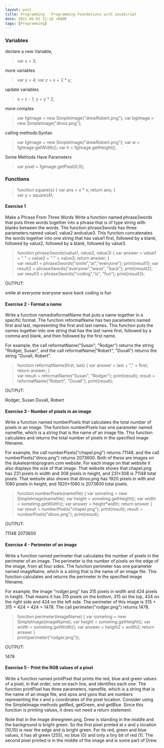 ```yaml
---
layout: post
title: Programming - Programming Foundations with JavaScript
date: 2021-06-01 12:18 +0800
tags: [Programming]
---
```


<!-- Global site tag (gtag.js) - Google Analytics -->
  <script async src="https://www.googletagmanager.com/gtag/js?id=G-TG0XJZG53F"></script>
  <script>
    window.dataLayer = window.dataLayer || [];
    function gtag(){dataLayer.push(arguments);}
    gtag('js', new Date());

    gtag('config', 'G-TG0XJZG53F');
  </script>

### Variables
declare a new Variable,
> var x = 3;

more variables
> var y = 4;
var z = x + 2 * y;

update variables
> x = z - 1;
y = y * 2;

more complex
> var fgImage = new SimpleImage("drewRobert.png");
var bgImage = new SimpleImage("dinos.png");

calling methods:Syntax
> var fgImage = new SimpleImage("drewRobert.png");
var w = fgImage.getWidth();
var h = fgImage.getHeight();

Some Methods Have Parameters
> var pixel = fgImage.getPixel(0,0);

### Functions
> function square(x) {
 var ans = x * x;
 return ans;
}
\
var y = square(4);

#### Exercise 1
Make a Phrase From Three Words
Write a function named phrase3words that puts three words together into a phrase that is of type string with blanks between the words. The function phrase3words has three parameters named value1, value2 andvalue3. This function concatenates the words together into one string that has value1 first, followed by a blank, followed by value2, followed by a blank, followed by value3.


> function phrase3words(value1, value2, value3) {
    var answer = value1 + " " + value2 + " " + value3;    return answer;
}
\
var result1 = phrase3words("smile","at","everyone");
print(result1);
var result2 = phrase3words("everyone","wave", "back");
print(result2);
var result3 = phrase3words("coding","is", "fun");
print(result3);

OUTPUT:

smile at everyone
everyone wave back
coding is fun

#### Exercise 2 - Format a name
Write a function namedreformatName that puts a name together in a specific format.  The function reformatName has two parameters named first and last, representing the first and last names. This function puts the names together into one string that has the last name first, followed by a comma and blank, and then followed by the first name.

For example, the call reformatName("Susan", "Rodger") returns the string "Rodger, Susan", and the call reformatName("Robert", "Duvall") returns the string "Duvall, Robert".

>function reformatName(first, last) {
    var answer = last + "," + first;
    return answer;
}
\
var result = reformatName("Susan", "Rodger");
print(result);
result = reformatName("Robert", "Duvall");
print(result);

OUTPUT:

Rodger, Susan
Duvall, Robert

#### Exercise 3 - Number of pixels in an image
Write a function named numberPixels that calculates the total number of pixels in an image. The function numberPixels has one parameter named namefile, which is a string that is the name of an image file. This function calculates and returns the total number of pixels in the specified image filename.

For example, the call numberPixels("chapel.png") returns 71148, and the call numberPixels("dinos.png") returns 2073600. Both of these are images on the dukelearntoprogram.com website. For each image on that website it also displays the size of that image. That website shows that chapel.png has 231 pixels in width and 308 pixels in height, and 231\*308 is 71148 total pixels. That website also shows that dinos.png has 1920 pixels in with and 1080 pixels in height, and 1920*1080 is 2073600 total pixels.

>function numberPixels(namefile) {
    var someImg = new SimpleImage(namefile);
    var height = someImg.getHeight();
    var width = someImg.getWidth();
    var answer = height*width;
    return answer
}
\
var result = numberPixels("chapel.png");
print(result);
result = numberPixels("dinos.png");
print(result);

OUTPUT:

71148
2073600


#### Exercise 4 - Perimeter of an image
Write a function named perimeter that calculates the number of pixels in the perimeter of an image. The perimeter is the number of pixels on the edge of the image, from all four sides. The function perimeter has one parameter named imageName, which is a string that is the name of an image file. This function calculates and returns the perimeter in the specified image filename.

For example, the image "rodger.png" has 315 pixels in width and 424 pixels in height. That means it has 315 pixels on the bottom, 315 on the top, 424 on the right side and 424 on the left side. The perimeter of this image is 315 + 315 + 424 + 424 =  1478. The call perimeter("rodger.png") returns 1478.

>function perimeter(imageName) {
    var someImg = new SimpleImage(imageName);
    var height = someImg.getHeight();
    var width = someImg.getWidth();
    var answer = height*2 + width*2;
    return answer
}
\
print(perimeter("rodger.png"));

OUTPUT:

1478

#### Exercise 5 - Print the RGB values of a pixel
Write a function named printPixel that prints the red, blue and green values of a pixel, in that order, one on each line, and identifies each one.  The function printPixel has three parameters,  namefile, which is a string that is the name of an image file, and xpos and ypos that are numbers representing the x and y coordinates of the pixel location. Consider using the SimpleImage methods getRed, getGreen, and getBlue. Since this function is printing values, it does not need a return statement.

Note that in the image drewgreen.png, Drew is standing in the middle and the background is bright green. So the first pixel printed at x and y location (10,10) is near the edge and is bright green. For its red, green and blue values, it has all green (255), no blue (0)  and only a tiny bit of red (1). The second pixel printed is in the middle of the image and is some part of Drew.
